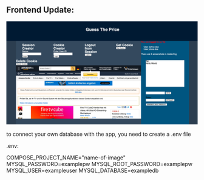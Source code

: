 ## Frontend Update:
![frontend.png](frontend.png "frontend.png")

to connect your own database with the app, you need to create a .env file

.env:

COMPOSE_PROJECT_NAME="name-of-image"
MYSQL_PASSWORD=examplepw
MYSQL_ROOT_PASSWORD=examplepw
MYSQL_USER=exampleuser
MYSQL_DATABASE=exampledb
